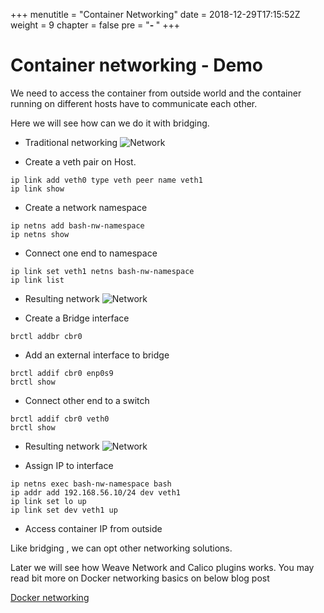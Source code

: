 +++
menutitle = "Container Networking"
date = 2018-12-29T17:15:52Z
weight = 9
chapter = false
pre = "<b>- </b>"
+++

# Container networking - Demo

We need to access the container from outside world and the container running on different hosts have to communicate each other.

Here we will see how can we do it with bridging.

* Traditional networking
![Network](/images/nw-traditional.PNG?classes=shadow)

* Create a veth pair on Host.
```
ip link add veth0 type veth peer name veth1
ip link show
```

* Create a network namespace
```
ip netns add bash-nw-namespace
ip netns show
```

* Connect one end to namespace
```
ip link set veth1 netns bash-nw-namespace
ip link list
```
* Resulting network
![Network](/images/nw-namespace.png?classes=shadow)

* Create a Bridge interface
```
brctl addbr cbr0
```

* Add an external interface to bridge
```
brctl addif cbr0 enp0s9
brctl show
```

* Connect other end to a switch
```
brctl addif cbr0 veth0
brctl show
```
* Resulting network
![Network](/images/nw-namespace-with-bridge.png?classes=shadow)

* Assign IP to interface
```
ip netns exec bash-nw-namespace bash
ip addr add 192.168.56.10/24 dev veth1
ip link set lo up
ip link set dev veth1 up
```

* Access container IP from outside

Like bridging , we can opt other networking solutions.

Later we will see how Weave Network and Calico plugins works.
You may read bit more on Docker networking basics on below blog post

[Docker networking](https://blog.docker.com/2016/12/understanding-docker-networking-drivers-use-cases/)
